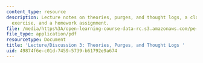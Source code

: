 ```yaml
---
content_type: resource
description: Lecture notes on theories, purges, and thought logs, a class participation
  exercise, and a homework assignment.
file: /media/https%3A/open-learning-course-data-rc.s3.amazonaws.com/pe-550-designing-your-life-spring-2009/49874f6ec01d74595739b61792e9a674_MITPE_550iap09_s09_lec03.pdf
file_type: application/pdf
resourcetype: Document
title: 'Lecture/Discussion 3: Theories, Purges, and Thought Logs '
uid: 49874f6e-c01d-7459-5739-b61792e9a674
---
```

